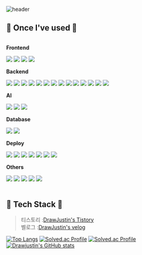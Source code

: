 ![header](https://capsule-render.vercel.app/api?type=rounded&color=timeGradient&text=Welcome%20to%20Drawjustin's%20GitHub%20👋&fontSize=40&fontAlignY=50&fontAlign=50&height=180&animation=twinkling)

## 🔨 Once I've used 🔨

<div style="display:flex; flex-direction:column; align-items:flex-start;">
    <!-- Frontend -->
    <p><strong>Frontend</strong></p>
    <div>
        <img src="https://img.shields.io/badge/html5-E34F26?style=for-the-badge&logo=html5&logoColor=white"> 
        <img src="https://img.shields.io/badge/css-1572B6?style=for-the-badge&logo=css3&logoColor=white"> 
        <img src="https://img.shields.io/badge/javascript-F7DF1E?style=for-the-badge&logo=javascript&logoColor=white">
        <img src="https://img.shields.io/badge/vue3-5A0FC8?style=for-the-badge&logo=pwa&logoColor=white">
    </div>
    <!-- Backend -->
    <p><strong>Backend</strong></p>
    <div>
        <img src="https://img.shields.io/badge/springboot-6DB33F?style=for-the-badge&logo=springboot&logoColor=white">
        <img src="https://img.shields.io/badge/spring mvc-DB7093?style=for-the-badge&logo=styledcomponents&logoColor=white"> 
        <img src="https://img.shields.io/badge/spring data jpa-3178C6?style=for-the-badge&logo=typescript&logoColor=white">
        <img src="https://img.shields.io/badge/spring security-06B6D4?style=for-the-badge&logo=tailwindcss&logoColor=white"> 
        <img src="https://img.shields.io/badge/Oauth2.0-0055FF?style=for-the-badge&logo=framer&logoColor=white">  
        <img src="https://img.shields.io/badge/mybatis-61DAFB?style=for-the-badge&logo=react&logoColor=white">
        <img src="https://img.shields.io/badge/jwt-000000?style=for-the-badge&logo=nextdotjs&logoColor=white">
        <img src="https://img.shields.io/badge/junit-FF4154?style=for-the-badge&logo=reactquery&logoColor=white">
        <img src="https://img.shields.io/badge/kafka-764ABC?style=for-the-badge&logo=redux&logoColor=white">
        <img src="https://img.shields.io/badge/android studio-CA4245?style=for-the-badge&logo=reactrouter&logoColor=white"> 
        <img src="https://img.shields.io/badge/python-3776AB?style=for-the-badge&logo=python&logoColor=white">
        <img src="https://img.shields.io/badge/fastapi-009688?style=for-the-badge&logo=fastapi&logoColor=white">
        <img src="https://img.shields.io/badge/C++-E0234E?style=for-the-badge&logo=nestjs&logoColor=white">
        <img src="https://img.shields.io/badge/opencv-EC5990?style=for-the-badge&logo=reacthookform&logoColor=white">
    </div>
    <!-- ai -->
    <p><strong>AI</strong></p>
    <div>
        <img src="https://img.shields.io/badge/jupyter-F37626?style=for-the-badge&logo=jupyter&logoColor=white">
        <img src="https://img.shields.io/badge/yolov5-013243?style=for-the-badge&logo=numpy&logoColor=white">
        <img src="https://img.shields.io/badge/matplotlib-EE4C2C?style=for-the-badge&logo=pytorch&logoColor=white">
    </div>
    <!-- Database -->
    <p><strong>Database</strong></p>
    <div>
        <img src="https://img.shields.io/badge/mysql-4479A1?style=for-the-badge&logo=mysql&logoColor=white"> 
        <img src="https://img.shields.io/badge/redis-DC382D?style=for-the-badge&logo=redis&logoColor=white">
    </div>
    <!-- Deploy -->
    <p><strong>Deploy</strong></p>
    <div>
        <img src="https://img.shields.io/badge/amazonec2-FF9900?style=for-the-badge&logo=amazonec2&logoColor=white"> 
        <img src="https://img.shields.io/badge/amazons3-569A31?style=for-the-badge&logo=amazons3&logoColor=white">
        <img src="https://img.shields.io/badge/api gate way-8DD6F9?style=for-the-badge&logo=webpack&logoColor=white">
        <img src="https://img.shields.io/badge/docker-000000?style=for-the-badge&logo=vercel&logoColor=white">
        <img src="https://img.shields.io/badge/kubernetes-764ABC?style=for-the-badge&logo=redux&logoColor=white">
        <img src="https://img.shields.io/badge/jenkins-4B32C3?style=for-the-badge&logo=eslint&logoColor=white">
        <img src="https://img.shields.io/badge/gerrit-F7B93E?style=for-the-badge&logo=prettier&logoColor=white">
    </div>
    <!-- Others -->
    <p><strong>Others</strong></p>
    <div>
        <img src="https://img.shields.io/badge/jira-0052CC?style=for-the-badge&logo=jira&logoColor=white">
        <img src="https://img.shields.io/badge/notion-000000?style=for-the-badge&logo=notion&logoColor=white">
        <img src="https://img.shields.io/badge/postman-FF6C37?style=for-the-badge&logo=postman&logoColor=white">
        <img src="https://img.shields.io/badge/figma-646CFF?style=for-the-badge&logo=vite&logoColor=white">
        <img src="https://img.shields.io/badge/erdcloud-FF4785?style=for-the-badge&logo=storybook&logoColor=white">
    </div>
<br>
</div>

## 🔧 Tech Stack 🔧
> 티스토리 :[DrawJustin's Tistory](https://hjustin.tistory.com/)<br>
> 벨로그   :[DrawJustin's velog](https://velog.io/@drawjustin/posts)

[![Top Langs](https://github-readme-stats.vercel.app/api/top-langs/?username=Drawjustin&layout=compact&theme=tokyonight)](https://github.com/Drawjustin)
[![Solved.ac Profile](http://mazassumnida.wtf/api/v2/generate_badge?boj=guswhd903)](https://solved.ac/guswhd903/)
[![Solved.ac Profile](http://mazassumnida.wtf/api/v2/generate_badge?boj=guswhd9033)](https://solved.ac/guswhd9033/)
[![Drawjustin's GitHub stats](https://github-readme-stats.vercel.app/api?username=Drawjustin&include_all_commits=true&show_icons=true&theme=cobalt)](https://github.com/Drawjustin/github-readme-stats)


